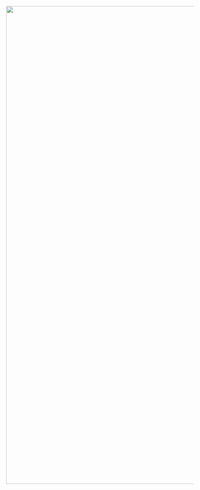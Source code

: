 <p style="text-align:center">
<img style="object-fit:cover;height:auto" width="1280" style="margin:auto" src="https://media.tenor.com/eoDCOCtdFxUAAAAC/konosuba-anime.gif">
</p>
